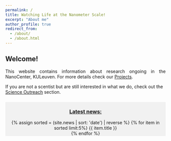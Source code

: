 ```yaml
---
permalink: /
title: Watching Life at the Nanometer Scale!
excerpt: "About me"
author_profile: true
redirect_from:
  - /about/
  - /about.html
---
```

<h2> Welcome! </h2>
<p align= "justify">
This website contains information about research ongoing in the NanoCenter, KULeuven.
For more details check our <a href="{{site.github.url}}/projects">Projects</a>.

If you are not a scentist but are still interested in what we do, check out the <a href="{{site.github.url}}/outreach">Science Outreach</a> section.
<br>

<div style="background-color:rgba(0, 0, 0, 0.0470588); text-align:center; vertical-align: middle border-left: 500px">
<h3><br><a href="{{site.github.url}}/news">Latest news:</a></h3>
{% assign sorted = (site.news | sort: 'date') | reverse %}
{% for item in sorted limit:5%}
{{ item.title }}<br>
{% endfor %}
<br>
</div>
<br>
